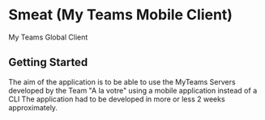 # Smeat (My Teams Mobile Client)

My Teams Global Client

## Getting Started

The aim of the application is to be able to use the MyTeams Servers developed by the Team "A la votre" using a mobile application instead of a CLI
The application had to be developed in more or less 2 weeks approximately.

